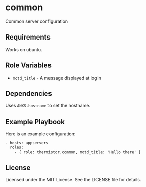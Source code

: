# common

Common server configuration

## Requirements

Works on ubuntu.

## Role Variables

* `motd_title` - A message displayed at login

## Dependencies

Uses `ANXS.hostname` to set the hostname.

## Example Playbook

Here is an example configuration:

    - hosts: appservers
      roles:
        - { role: thermistor.common, motd_title: 'Hello there' }


## License

Licensed under the MIT License. See the LICENSE file for details.

